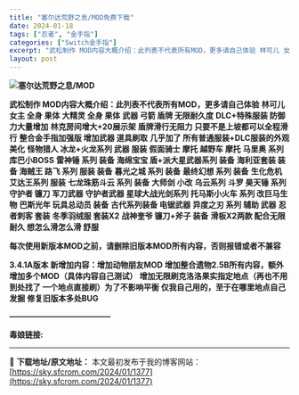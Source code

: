 ```yaml
---
title: "塞尔达荒野之息/MOD免费下载"
date: 2024-01-18
tags: ["忍者", "金手指"]
categories: ["Switch金手指"]
excerpt: "武松制作 MOD内容大概介绍：此列表不代表所有MOD，更多请自己体验 林可儿 女主 全身 果体 大精灵 全身 果体 武器 弓箭 盾牌 无限耐久度 DLC+特殊服装 防御力大量增加 林克房间增大+20展示架 盾牌滑行无阻力 只要不是上坡都可以全程滑行 整合金手指加强版 增加武器 道具刷取 几乎加了 所&hellip;"
layout: post
---
```


<strong><img src="https://sky.sfcrom.com/wp-content/uploads/2024/01/20240117_65a7c2efad27d.jpg" alt="塞尔达荒野之息/MOD" /></strong>

<strong>武松制作 MOD内容大概介绍：此列表不代表所有MOD，更多请自己体验</strong>
<strong>林可儿 女主 全身 果体</strong>
<strong>大精灵 全身 果体</strong>
<strong>武器 弓箭 盾牌 无限耐久度</strong>
<strong>DLC+特殊服装 防御力大量增加</strong>
<strong>林克房间增大+20展示架</strong>
<strong>盾牌滑行无阻力 只要不是上坡都可以全程滑行</strong>
<strong>整合金手指加强版 增加武器 道具刷取</strong>
<strong>几乎加了 所有普通服装+DLC服装的外观 美化</strong>
<strong>怪物猎人 冰龙+火龙系列 武器 服装</strong>
<strong>假面骑士 摩托</strong>
<strong>越野车 摩托</strong>
<strong>马里奥 系列 库巴小BOSS</strong>
<strong>雷神锤 系列 装备</strong>
<strong>海绵宝宝 盾+派大星武器系列 装备</strong>
<strong>海利亚套装 装备</strong>
<strong>海贼王 路飞 系列 服装 装备</strong>
<strong>暮光之城 系列 装备</strong>
<strong>最终幻想 系列 装备</strong>
<strong>生化危机 艾达王系列 服装</strong>
<strong>七龙珠筋斗云 系列 装备</strong>
<strong>大师剑 小改</strong>
<strong>乌云系列</strong>
<strong>斗罗 昊天锤 系列</strong>
<strong>守护者 镰刀 军刀武器</strong>
<strong>守护者武器 星球大战光剑系列</strong>
<strong>托马斯小火车 系列 改巨马生物</strong>
<strong>巴斯光年 玩具总动员 装备</strong>
<strong>古代系列装备 电锯武器</strong>
<strong>异度之刃 系列 辅助 武器</strong>
<strong>忍者刺客 套装</strong>
<strong>冬季羽绒服 套装X2</strong>
<strong>战神奎爷 镰刀+斧子 装备</strong>
<strong>滑板X2两款 配合无限耐久 想怎么滑怎么滑 舒服</strong>

<strong>每次使用新版本MOD之前，请删除旧版本MOD所有内容，否则报错或者不兼容</strong>

<strong>3.4.1A版本 新增加内容：增加动物朋友MOD</strong>
<strong>增加整合遗物2.5B所有内容，额外增加多个MOD（具体内容自己测试）</strong>
<strong>增加无限刷克洛洛果实指定地点（再也不用到处找了 一个地点直接刷）为了不影响平衡 仅我自己用的，至于在哪里地点自己发掘</strong>
<strong>修复旧版本多处BUG</strong>

<strong>—————————————</strong>

<strong>毒娘链接: </strong>

---
📖 **下载地址/原文地址：** 本文最初发布于我的博客网站：[https://sky.sfcrom.com/2024/01/1377](https://sky.sfcrom.com/2024/01/1377)
